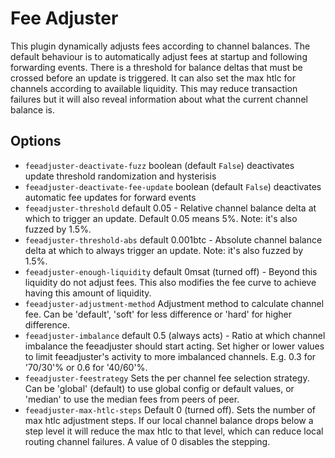 # Fee Adjuster

This plugin dynamically adjusts fees according to channel balances. The default behaviour is to automatically adjust fees at startup
and following forwarding events. There is a threshold for balance deltas that must be crossed before an update is triggered.  It can
also set the max htlc for channels according to available liquidity. This may reduce transaction failures but it will also reveal
information about what the current channel balance is.

## Options

- `feeadjuster-deactivate-fuzz` boolean (default `False`) deactivates update threshold randomization and hysterisis
- `feeadjuster-deactivate-fee-update` boolean (default `False`) deactivates automatic fee updates for forward events
- `feeadjuster-threshold` default 0.05 - Relative channel balance delta at which to trigger an update. Default 0.05 means 5%. Note: it's also fuzzed by 1.5%.
- `feeadjuster-threshold-abs` default 0.001btc - Absolute channel balance delta at which to always trigger an update. Note: it's also fuzzed by 1.5%.
- `feeadjuster-enough-liquidity` default 0msat (turned off) - Beyond this liquidity do not adjust fees. 
This also modifies the fee curve to achieve having this amount of liquidity.
- `feeadjuster-adjustment-method` Adjustment method to calculate channel fee. Can be 'default', 'soft' for less difference or 'hard' for higher difference.
- `feeadjuster-imbalance` default 0.5 (always acts) - Ratio at which channel imbalance the feeadjuster should start acting. Set higher or lower values to 
limit feeadjuster's activity to more imbalanced channels. E.g. 0.3 for '70/30'% or 0.6 for '40/60'%.
- `feeadjuster-feestrategy` Sets the per channel fee selection strategy. Can be 'global' (default) to use global config or default values, or 'median' to use 
the median fees from peers of peer.
- `feeadjuster-max-htlc-steps` Default 0 (turned off). Sets the number of max htlc adjustment steps. If our local channel balance drops below a step level
it will reduce the max htlc to that level, which can reduce local routing channel failures.  A value of 0 disables the stepping.
